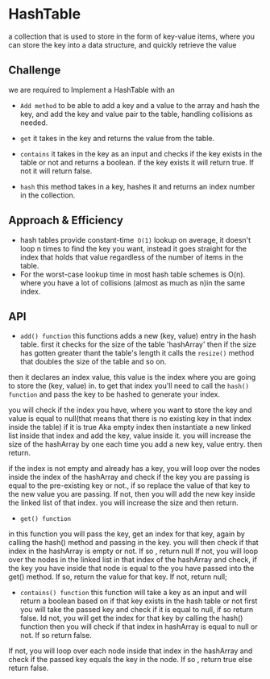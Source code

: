 

# HashTable 
a collection that is used to store in the form of key-value items, where you can store the key into a data structure, and quickly retrieve the value

## Challenge
we are required to Implement a HashTable with an 

- `Add method` to be able to add a key and a value to the array and  hash the key, and add the key and value pair to the table, handling collisions as needed.

- `get` it takes in the key and returns the value from the table.

- `contains` it takes in the key as an input and checks if the key exists in the table or not and returns a boolean. if the key exists it will return true. 
If not it will return false. 

- `hash` this method takes in a key,  hashes it and returns an index number in the collection.


## Approach & Efficiency
 - hash tables provide constant-time` O(1)` lookup on average, it doesn't loop n times to find the key you want, instead it goes straight for the index that holds that value regardless of the number of items in the table.
  - For the worst-case lookup time in most hash table schemes is O(n). where you have a lot of collisions (almost as much as n)in the same index. 

## API

- `add() function` this functions adds a new (key, value) entry in the hash table. 
first it checks for the size of the table 'hashArray' then if the size has gotten greater thant the table's length it calls the `resize()` method that doubles the size of the table and so on. 

then it declares an index value, this value is the index where you are going to store the (key, value) in. to get that index you'll need to call the `hash() function` and pass the key to be hashed to generate your index. 

you will check if the index you have, where you want to store the key and value is equal to null(that means that there is no existing key in that index inside the table) if it is true Aka empty index then instantiate a new linked list inside that index and add the key, value inside it. 
you will increase the size of the hashArray by one each time you add a new key, value entry. then return. 

if the index is not empty and already has a key, you will loop over the nodes inside the index of the hashArray and check if the key you are passing is equal to the pre-existing key or not., if so replace the value of that key to the new value you are passing. 
If not, then you will add the new key inside the linked list of that index. 
you will increase the size and then return. 


- `get() function`

in  this function you will pass the key, 
get an index for that key, again by calling the hash() method and passing in the key. 
you will then check if that index in the hashArray is empty or not. 
If so , return null
If not, you will loop over the nodes in the linked list in that index of the  hashArray and check, if the key you have inside that node is equal to the you have passed into the get() method. 
If so, return the value for that key. 
If not, return null; 


- `contains() function`
this function will take a key as an input and will return a boolean based on if that key exists in the hash table or not 
 first you will take the passed key and check if it is equal to null, if so return false. 
Id not, you will get the index for that key by calling the hash() function 
then you will check if that index in hashArray is equal to null or not. If so return false. 

If not, you will loop over each node inside that index in the hashArray and check if the passed key equals the key in the node. If so , return true else return false. 




